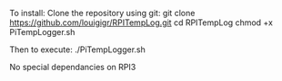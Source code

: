 To install:
Clone the repository using git:
git clone https://github.com/louigigr/RPITempLog.git
cd RPITempLog
chmod +x PiTempLogger.sh

Then to execute:
./PiTempLogger.sh

No special dependancies on RPI3
